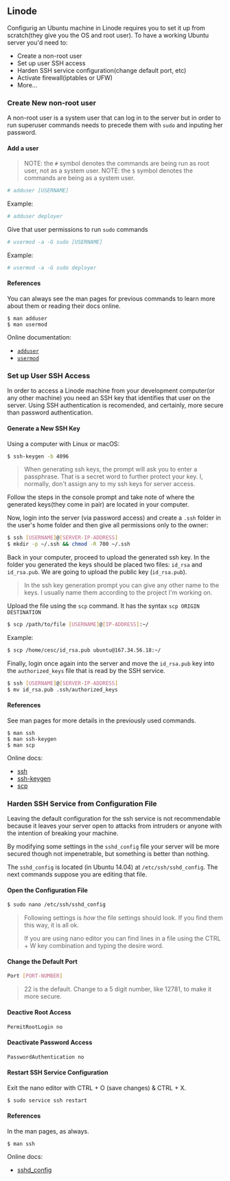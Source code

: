 ## Linode

Configurig an Ubuntu machine in Linode requires you to set it up from scratch(they give you the OS and root user). To have a working Ubuntu server you'd need to:

- Create a non-root user
- Set up user SSH access
- Harden SSH service configuration(change default port, etc)
- Activate firewall(iptables or UFW)
- More...

### Create New non-root user

A non-root user is a system user that can log in to the server but in order to run superuser commands needs to precede them with `sudo` and inputing her password.

#### Add a user

> NOTE: the `#` symbol denotes the commands are being run as root user, not as a system user.
> NOTE: the `$` symbol denotes the commands are being as a system user.

```bash
# adduser [USERNAME]
```

Example:

```bash
# adduser deployer
```

Give that user permissions to run `sudo` commands

```bash
# usermod -a -G sudo [USERNAME]
```

Example:

```bash
# usermod -a -G sudo deployer
```

#### References

You can always see the man pages for previous commands to learn more about them or reading their docs online.

```
$ man adduser
$ man usermod
```

Online documentation:

- [`adduser`](https://linux.die.net/man/8/adduser)
- [`usermod`](https://linux.die.net/man/8/usermod)

### Set up User SSH Access

In order to access a Linode machine from your development computer(or any other machine) you need an SSH key that identifies that user on the server. Using SSH authentication is recomended, and certainly, more secure than password authentication.

#### Generate a New SSH Key

Using a computer with Linux or macOS:

```bash
$ ssh-keygen -b 4096
```

> When generating ssh keys, the prompt will ask you to enter a passphrase. That is a secret word to further protect your key. I, normally, don't assign any to my ssh keys for server access.

Follow the steps in the console prompt and take note of where the generated keys(they come in pair) are located in your computer.

Now, login into the server (via password access) and create a `.ssh` folder in the user's home folder and then give all permissions only to the owner:

```bash
$ ssh [USERNAME]@[SERVER-IP-ADDRESS]
$ mkdir -p ~/.ssh && chmod -R 700 ~/.ssh
```

Back in your computer, proceed to upload the generated ssh key. In the folder you generated the keys should be placed two files: `id_rsa` and `id_rsa.pub`. We are going to upload the public key (`id_rsa.pub`).

> In the ssh key generation prompt you can give any other name to the keys. I usually name them according to the project I'm working on.

Upload the file using the `scp` command. It has the syntax `scp ORIGIN DESTINATION`

```bash
$ scp /path/to/file [USERNAME]@[IP-ADDRESS]:~/
```

Example:

```bash
$ scp /home/cesc/id_rsa.pub ubuntu@167.34.56.18:~/
```

Finally, login once again into the server and move the `id_rsa.pub` key into the `authorized_keys` file that is read by the SSH service.

```bash
$ ssh [USERNAME]@[SERVER-IP-ADDRESS]
$ mv id_rsa.pub .ssh/authorized_keys
```

#### References

See man pages for more details in the previously used commands.

```
$ man ssh
$ man ssh-keygen
$ man scp
```

Online docs:

- [ssh](https://linux.die.net/man/1/ssh)
- [ssh-keygen](https://linux.die.net/man/1/ssh-keygen)
- [scp](https://linux.die.net/man/1/scp)

### Harden SSH Service from Configuration File

Leaving the default configuration for the ssh service is not recommendable because it leaves your server open to attacks from intruders or anyone with the intention of breaking your machine.

By modifying some settings in the `sshd_config` file your server will be more secured though not impenetrable, but something is better than nothing.

The `sshd_config` is located (in Ubuntu 14.04) at `/etc/ssh/sshd_config`. The next commands suppose you are editing that file.

#### Open the Configuration File

```bash
$ sudo nano /etc/ssh/sshd_config
```

> Following settings is *how* the file settings should look. If you find them this way, it is all ok.
>
> If you are using nano editor you can find lines in a file using the CTRL + W key combination and typing the desire word.

#### Change the Default Port

```bash
Port [PORT-NUMBER]
```

> 22 is the default. Change to a 5 digit number, like 12781, to make it more secure.

#### Deactive Root Access

```bash
PermitRootLogin no
```

#### Deactivate Password Access

```bash
PasswordAuthentication no
```

#### Restart SSH Service Configuration

Exit the nano editor with CTRL + O (save changes) & CTRL + X.

```bash
$ sudo service ssh restart
```

#### References

In the man pages, as always.

```
$ man ssh
```

Online docs:

- [sshd_config](https://linux.die.net/man/5/sshd_config)
